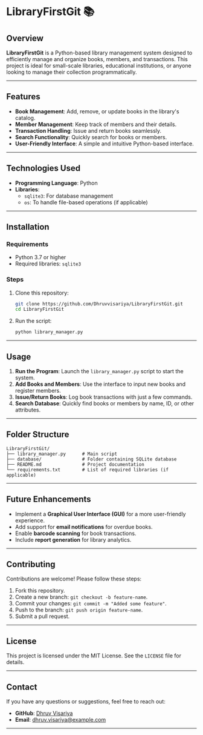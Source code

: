 # LibraryFirstGit 📚

## Overview
**LibraryFirstGit** is a Python-based library management system designed to efficiently manage and organize books, members, and transactions. This project is ideal for small-scale libraries, educational institutions, or anyone looking to manage their collection programmatically.

---

## Features
- **Book Management**: Add, remove, or update books in the library's catalog.
- **Member Management**: Keep track of members and their details.
- **Transaction Handling**: Issue and return books seamlessly.
- **Search Functionality**: Quickly search for books or members.
- **User-Friendly Interface**: A simple and intuitive Python-based interface.

---

## Technologies Used
- **Programming Language**: Python
- **Libraries**: 
  - `sqlite3`: For database management
  - `os`: To handle file-based operations (if applicable)

---

## Installation
### Requirements
- Python 3.7 or higher
- Required libraries: `sqlite3`

### Steps
1. Clone this repository:
   ```bash
   git clone https://github.com/Dhruvvisariya/LibraryFirstGit.git
   cd LibraryFirstGit
   ```
2. Run the script:
   ```bash
   python library_manager.py
   ```

---

## Usage
1. **Run the Program**: 
   Launch the `library_manager.py` script to start the system.
2. **Add Books and Members**: 
   Use the interface to input new books and register members.
3. **Issue/Return Books**: 
   Log book transactions with just a few commands.
4. **Search Database**: 
   Quickly find books or members by name, ID, or other attributes.

---

## Folder Structure
```
LibraryFirstGit/
├── library_manager.py      # Main script
├── database/               # Folder containing SQLite database
├── README.md               # Project documentation
└── requirements.txt        # List of required libraries (if applicable)
```

---

## Future Enhancements
- Implement a **Graphical User Interface (GUI)** for a more user-friendly experience.
- Add support for **email notifications** for overdue books.
- Enable **barcode scanning** for book transactions.
- Include **report generation** for library analytics.

---

## Contributing
Contributions are welcome! Please follow these steps:
1. Fork this repository.
2. Create a new branch: `git checkout -b feature-name`.
3. Commit your changes: `git commit -m "Added some feature"`.
4. Push to the branch: `git push origin feature-name`.
5. Submit a pull request.

---

## License
This project is licensed under the MIT License. See the `LICENSE` file for details.

---

## Contact
If you have any questions or suggestions, feel free to reach out:
- **GitHub**: [Dhruv Visariya](https://github.com/Dhruvvisariya)
- **Email**: dhruv.visariya@example.com

---

